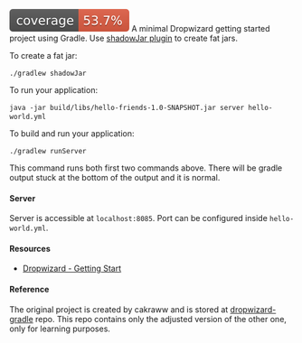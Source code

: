 ![Coverage](.github/badges/jacoco.svg)
A minimal Dropwizard getting started project using Gradle. Use [shadowJar plugin](https://github.com/johnrengelman/shadow) to create fat jars.

To create a fat jar:

```
./gradlew shadowJar
```

To run your application:

```
java -jar build/libs/hello-friends-1.0-SNAPSHOT.jar server hello-world.yml
```

To build and run your application:

```
./gradlew runServer
```

This command runs both first two commands above. There will be gradle output stuck at the bottom of the output and it is normal.

#### Server

Server is accessible at `localhost:8085`. Port can be configured inside `hello-world.yml`.

#### Resources

- [Dropwizard - Getting Start](https://www.dropwizard.io/en/stable/getting-started.html)

#### Reference

The original project is created by cakraww and is stored at [dropwizard-gradle](https://github.com/cakraww/dropwizard-gradle) repo.
This repo contains only the adjusted version of the other one, only for learning purposes.

